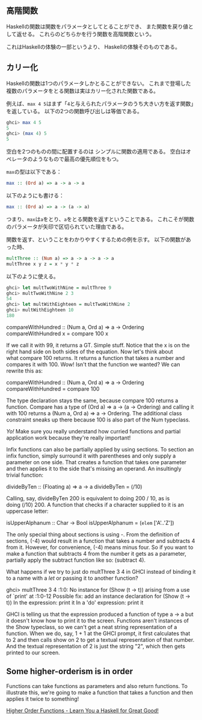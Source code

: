 ## 高階関数
Haskellの関数は関数をパラメータとしてとることができ、
また関数を戻り値として返せる。
これらのどちらかを行う関数を高階関数という。

これはHaskellの体験の一部というより、
Haskellの体験そのものである。

## カリー化
Haskellの関数は1つのパラメータしかとることができない。
これまで登場した複数のパラメータをとる関数は実はカリー化された関数である。

例えば、`max 4 5`はまず「`4`と与えられたパラメータのうち大きい方を返す関数」を返している。
以下の2つの関数呼び出しは等価である。
```haskell
ghci> max 4 5
5
ghci> (max 4) 5
5
```

空白を2つのものの間に配置するのは
シンプルに関数の適用である。
空白はオペレータのようなもので最高の優先順位をもつ。

`max`の型は以下である：
```haskell
max :: (Ord a) => a -> a -> a
```
以下のようにも書ける：
```haskell
max :: (Ord a) => a -> (a -> a)
```
つまり、`max`は`a`をとり、`a`をとる関数を返すということである。
これこそが関数のパラメータが矢印で区切られていた理由である。

関数を返す、ということをわかりやすくするための例を示す。
以下の関数があった時、
```haskell
multThree :: (Num a) => a -> a -> a -> a
multThree x y z = x * y * z
```
以下のように使える。
```haskell
ghci> let multTwoWithNine = multThree 9
ghci> multTwoWithNine 2 3
54
ghci> let multWithEighteen = multTwoWithNine 2
ghci> multWithEighteen 10
180
```


compareWithHundred :: (Num a, Ord a) => a -> Ordering
compareWithHundred x = compare 100 x

If we call it with 99, it returns a GT. Simple stuff. Notice that the x is on the right hand side on both sides of the equation. Now let's think about what compare 100 returns. It returns a function that takes a number and compares it with 100. Wow! Isn't that the function we wanted? We can rewrite this as:

compareWithHundred :: (Num a, Ord a) => a -> Ordering
compareWithHundred = compare 100

The type declaration stays the same, because compare 100 returns a function. Compare has a type of (Ord a) => a -> (a -> Ordering) and calling it with 100 returns a (Num a, Ord a) => a -> Ordering. The additional class constraint sneaks up there because 100 is also part of the Num typeclass.

_Yo!_ Make sure you really understand how curried functions and partial application work because they're really important!

Infix functions can also be partially applied by using sections. To section an infix function, simply surround it with parentheses and only supply a parameter on one side. That creates a function that takes one parameter and then applies it to the side that's missing an operand. An insultingly trivial function:

divideByTen :: (Floating a) => a -> a
divideByTen = (/10)

Calling, say, divideByTen 200 is equivalent to doing 200 / 10, as is doing (/10) 200. A function that checks if a character supplied to it is an uppercase letter:

isUpperAlphanum :: Char -> Bool
isUpperAlphanum = (`elem` ['A'..'Z'])

The only special thing about sections is using -. From the definition of sections, (-4) would result in a function that takes a number and subtracts 4 from it. However, for convenience, (-4) means minus four. So if you want to make a function that subtracts 4 from the number it gets as a parameter, partially apply the subtract function like so: (subtract 4).

What happens if we try to just do multThree 3 4 in GHCI instead of binding it to a name with a _let_ or passing it to another function?

ghci> multThree 3 4
<interactive>:1:0:
    No instance for (Show (t -> t))
      arising from a use of `print' at <interactive>:1:0-12
    Possible fix: add an instance declaration for (Show (t -> t))
    In the expression: print it
    In a 'do' expression: print it

GHCI is telling us that the expression produced a function of type a -> a but it doesn't know how to print it to the screen. Functions aren't instances of the Show typeclass, so we can't get a neat string representation of a function. When we do, say, 1 + 1 at the GHCI prompt, it first calculates that to 2 and then calls show on 2 to get a textual representation of that number. And the textual representation of 2 is just the string "2", which then gets printed to our screen.

## Some higher-orderism is in order

Functions can take functions as parameters and also return functions. To illustrate this, we're going to make a function that takes a function and then applies it twice to something!

[Higher Order Functions - Learn You a Haskell for Great Good!](https://learnyouahaskell.com/higher-order-functions)
